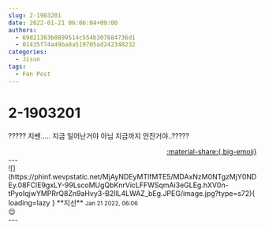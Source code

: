```yaml
---
slug: 2-1903201
date: 2022-01-21 06:06:04+09:00
authors:
  - 69d21303b0899514c554b307684736d1
  - 01435f74a49ba8a519705ad242348232
categories:
  - Jisun
tags:
  - Fan Post
---
```


# 2-1903201

<div class="post-container" markdown="1">
<div class="content-container md-sidebar__scrollwrap" markdown="1">

????? 지쎈..... 지금 일어난거야 아님 지금까지 안잔거야..?????

</div>
</div>

<div style="text-align: right;" markdown="1">
<a href="https://weverse.io/fromis9/fanpost/2-1903201" style="text-align: right;">:material-share:{.big-emoji}</a>
</div>
---

<div class="comments-container md-sidebar__scrollwrap" markdown="1">
<div class="comment" markdown="1">
<div class='id-container' markdown="1">
![](https://phinf.wevpstatic.net/MjAyNDEyMTlfMTE5/MDAxNzM0NTgzMjY0NDEy.08FClE9gxLY-99LscoMUgQbKnrVicLFFWSqmAi3eGLEg.hXV0n-tPyoIqjwYMPRrQ8Zn9aHvy3-B2llL4LWAZ_bEg.JPEG/image.jpg?type=s72){ loading=lazy }
**<span class="artist">지선</span>** <small>Jan 21 2022, 06:06</small><br>
</div>
<div class='comment-body' markdown="1">
😌
</div>
</div>
</div>
---

